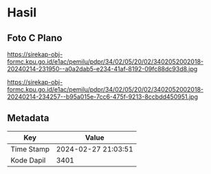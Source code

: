 # Hasil

## Foto C Plano

https://sirekap-obj-formc.kpu.go.id/e1ac/pemilu/pdpr/34/02/05/20/02/3402052002018-20240214-231950--a0a2dab5-e234-41af-8192-09fc88dc93d8.jpg

https://sirekap-obj-formc.kpu.go.id/e1ac/pemilu/pdpr/34/02/05/20/02/3402052002018-20240214-234257--b95a015e-7cc6-475f-9213-8ccbdd450951.jpg


## Metadata

| Key        | Value               |
| ---------- | ------------------- |
| Time Stamp | 2024-02-27 21:03:51 |
| Kode Dapil | 3401                |




